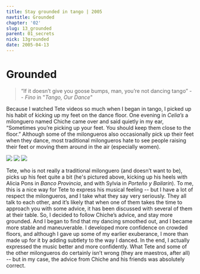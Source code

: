 ```yaml
---
title: Stay grounded in tango | 2005
navtitle: Grounded
chapter: '02'
slug: 13_grounded
parent: 01_secrets
nick: 13grounded
date: 2005-04-13
---
```


# Grounded

>“If it doesn’t give you goose bumps,  man, you’re not dancing tango”
>-- _Fino_ in "_Tango, Our Dance_"

Because I watched Tete videos so much when I began in tango, I picked up his habit of kicking up my feet on the dance floor. One evening in _Celia’s_ a milonguero named Chiche came over and said quietly in my ear, “Sometimes you’re picking up your feet. You should keep them close to the floor.” Although some of the milongueros also occasionally pick up their feet when they dance, most traditional milongueros hate to see people raising their feet or moving them around in the air (especially women).

![]({{site.res}}/2_pics/13Grounded/image007.jpg)
![]({{site.res}}/2_pics/13Grounded/image009.jpg)
![]({{site.res}}/2_pics/13Grounded/image008.jpg)

Tete, who is not really a traditional milonguero (and doesn’t want to be), picks up his feet quite a bit (he's pictured above, kicking up his heels with Alicia Pons in _Banco Provincia_, and with Sylvia in _Porteño y Bailarin_). To me, this is a nice way for Tete to express his musical feeling -- but I have a lot of respect the milongueros, and I take what they say very seriously. They all talk to each other, and it’s likely that when one of them takes the time to approach you with some advice, it has been discussed with several of them at their table. So, I decided to follow Chiche’s advice, and stay more grounded. And I began to find that my dancing smoothed out, and I became more stable and maneuverable. I developed more confidence on crowded floors, and although I gave up some of my earlier exuberance, I more than made up for it by adding subtlety to the way I danced. In the end, I actually expressed the music better and more confidently. What Tete and some of the other milongueros do certainly isn’t wrong (they are maestros, after all) -- but in my case, the advice from Chiche and his friends was absolutely correct.

